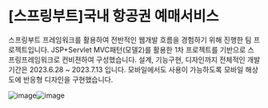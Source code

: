 # [스프링부트]국내 항공권 예매서비스

스프링부트 프레임워크를 활용하여 전반적인 웹개발 흐름을 경험하기 위해 진행한 팀 프로젝트입니다.
JSP+Servlet MVC패턴(모델2)를 활용한 1차 프로젝트를 기반으로 스프링프레임워크로 컨비젼하여 구성했습니다.
설계, 기능구현, 디자인까지 전체적인 개발기간은 2023.6.28 ~ 2023.7.13 입니다.
모바일에서도 사용이 가능하도록 모바일 해상도에 반응형 디자인을 구현했습니다.

![image](https://github.com/sjw6797/04_Spring2023/assets/133834227/014c98ba-4776-4b50-b49e-15fbb7fde8fa)![image](https://github.com/sjw6797/04_Spring2023/assets/133834227/a8066345-08a7-4449-adba-ee004193c6cc)




